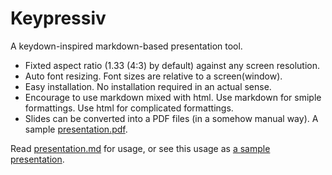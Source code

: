 Keypressiv
==========

A keydown-inspired markdown-based presentation tool.

* Fixted aspect ratio (1.33 (4:3) by default) against any screen resolution.
* Auto font resizing. Font sizes are relative to a screen(window).
* Easy installation. No installation required in an actual sense.
* Encourage to use markdown mixed with html. Use markdown for smiple formattings. Use html for complicated formattings. 
* Slides can be converted into a PDF files (in a somehow manual way). A sample [presentation.pdf](presentation.pdf).

Read [presentation.md](presentation.md) for usage,
or see this usage as [a sample presentation](http://tos-kamiya.github.io/Keypressiv/).

